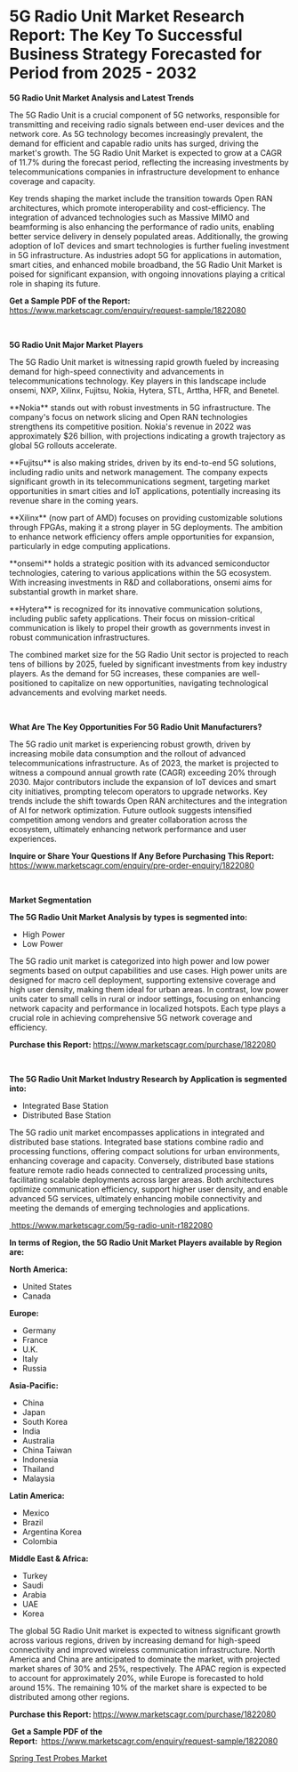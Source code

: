 <p><h1>5G Radio Unit Market Research Report: The Key To Successful Business Strategy Forecasted for Period from 2025 - 2032</h1></p><p><strong>5G Radio Unit Market Analysis and Latest Trends</strong></p>
<p><p>The 5G Radio Unit is a crucial component of 5G networks, responsible for transmitting and receiving radio signals between end-user devices and the network core. As 5G technology becomes increasingly prevalent, the demand for efficient and capable radio units has surged, driving the market's growth. The 5G Radio Unit Market is expected to grow at a CAGR of 11.7% during the forecast period, reflecting the increasing investments by telecommunications companies in infrastructure development to enhance coverage and capacity.</p><p>Key trends shaping the market include the transition towards Open RAN architectures, which promote interoperability and cost-efficiency. The integration of advanced technologies such as Massive MIMO and beamforming is also enhancing the performance of radio units, enabling better service delivery in densely populated areas. Additionally, the growing adoption of IoT devices and smart technologies is further fueling investment in 5G infrastructure. As industries adopt 5G for applications in automation, smart cities, and enhanced mobile broadband, the 5G Radio Unit Market is poised for significant expansion, with ongoing innovations playing a critical role in shaping its future.</p></p>
<p><strong>Get a Sample PDF of the Report:&nbsp;</strong> <a href="https://www.marketscagr.com/enquiry/request-sample/1822080?utm_campaign=1836&utm_medium=2&utm_source=Github&utm_content=ia&utm_term=10022025&utm_id=5g-radio-unit">https://www.marketscagr.com/enquiry/request-sample/1822080</a></p>
<p>&nbsp;</p>
<p><strong>5G Radio Unit Major Market Players</strong></p>
<p><p>The 5G Radio Unit market is witnessing rapid growth fueled by increasing demand for high-speed connectivity and advancements in telecommunications technology. Key players in this landscape include onsemi, NXP, Xilinx, Fujitsu, Nokia, Hytera, STL, Arttha, HFR, and Benetel.</p><p>**Nokia** stands out with robust investments in 5G infrastructure. The company's focus on network slicing and Open RAN technologies strengthens its competitive position. Nokia's revenue in 2022 was approximately $26 billion, with projections indicating a growth trajectory as global 5G rollouts accelerate.</p><p>**Fujitsu** is also making strides, driven by its end-to-end 5G solutions, including radio units and network management. The company expects significant growth in its telecommunications segment, targeting market opportunities in smart cities and IoT applications, potentially increasing its revenue share in the coming years.</p><p>**Xilinx** (now part of AMD) focuses on providing customizable solutions through FPGAs, making it a strong player in 5G deployments. The ambition to enhance network efficiency offers ample opportunities for expansion, particularly in edge computing applications.</p><p>**onsemi** holds a strategic position with its advanced semiconductor technologies, catering to various applications within the 5G ecosystem. With increasing investments in R&D and collaborations, onsemi aims for substantial growth in market share.</p><p>**Hytera** is recognized for its innovative communication solutions, including public safety applications. Their focus on mission-critical communication is likely to propel their growth as governments invest in robust communication infrastructures.</p><p>The combined market size for the 5G Radio Unit sector is projected to reach tens of billions by 2025, fueled by significant investments from key industry players. As the demand for 5G increases, these companies are well-positioned to capitalize on new opportunities, navigating technological advancements and evolving market needs.</p></p>
<p>&nbsp;</p>
<p><strong>What Are The Key Opportunities For 5G Radio Unit Manufacturers?</strong></p>
<p><p>The 5G radio unit market is experiencing robust growth, driven by increasing mobile data consumption and the rollout of advanced telecommunications infrastructure. As of 2023, the market is projected to witness a compound annual growth rate (CAGR) exceeding 20% through 2030. Major contributors include the expansion of IoT devices and smart city initiatives, prompting telecom operators to upgrade networks. Key trends include the shift towards Open RAN architectures and the integration of AI for network optimization. Future outlook suggests intensified competition among vendors and greater collaboration across the ecosystem, ultimately enhancing network performance and user experiences.</p></p>
<p><strong>Inquire or Share Your Questions If Any Before Purchasing This Report:</strong> <a href="https://www.marketscagr.com/enquiry/pre-order-enquiry/1822080?utm_campaign=1836&utm_medium=2&utm_source=Github&utm_content=ia&utm_term=10022025&utm_id=5g-radio-unit">https://www.marketscagr.com/enquiry/pre-order-enquiry/1822080</a></p>
<p>&nbsp;</p>
<p><strong>Market Segmentation</strong></p>
<p><strong>The 5G Radio Unit Market Analysis by types is segmented into:</strong></p>
<p><ul><li>High Power</li><li>Low Power</li></ul></p>
<p><p>The 5G radio unit market is categorized into high power and low power segments based on output capabilities and use cases. High power units are designed for macro cell deployment, supporting extensive coverage and high user density, making them ideal for urban areas. In contrast, low power units cater to small cells in rural or indoor settings, focusing on enhancing network capacity and performance in localized hotspots. Each type plays a crucial role in achieving comprehensive 5G network coverage and efficiency.</p></p>
<p><strong>Purchase this Report:&nbsp;</strong><a href="https://www.marketscagr.com/purchase/1822080?utm_campaign=1836&utm_medium=2&utm_source=Github&utm_content=ia&utm_term=10022025&utm_id=5g-radio-unit">https://www.marketscagr.com/purchase/1822080</a></p>
<p>&nbsp;</p>
<p><strong>The 5G Radio Unit Market Industry Research by Application is segmented into:</strong></p>
<p><ul><li>Integrated Base Station</li><li>Distributed Base Station</li></ul></p>
<p><p>The 5G radio unit market encompasses applications in integrated and distributed base stations. Integrated base stations combine radio and processing functions, offering compact solutions for urban environments, enhancing coverage and capacity. Conversely, distributed base stations feature remote radio heads connected to centralized processing units, facilitating scalable deployments across larger areas. Both architectures optimize communication efficiency, support higher user density, and enable advanced 5G services, ultimately enhancing mobile connectivity and meeting the demands of emerging technologies and applications.</p></p>
<p><a href="https://www.marketscagr.com/5g-radio-unit-r1822080?utm_campaign=1836&utm_medium=2&utm_source=Github&utm_content=ia&utm_term=10022025&utm_id=5g-radio-unit">&nbsp;https://www.marketscagr.com/5g-radio-unit-r1822080</a></p>
<p><strong>In terms of Region, the 5G Radio Unit Market Players available by Region are:</strong></p>
<p>
    <p> <strong> North America: </strong>
        <ul>
            <li>United States</li>
            <li>Canada</li>
        </ul>
        </p> 
    <p> <strong> Europe: </strong>
        <ul>
            <li>Germany</li>
            <li>France</li>
            <li>U.K.</li>
            <li>Italy</li>
            <li>Russia</li>
        </ul>
        </p> 
    <p> <strong> Asia-Pacific: </strong>
        <ul>
            <li>China</li>
            <li>Japan</li>
            <li>South Korea</li>
            <li>India</li>
            <li>Australia</li>
            <li>China Taiwan</li>
            <li>Indonesia</li>
            <li>Thailand</li>
            <li>Malaysia</li>
        </ul>
        </p> 
    <p> <strong> Latin America: </strong>
        <ul>
            <li>Mexico</li>
            <li>Brazil</li>
            <li>Argentina Korea</li>
            <li>Colombia</li>
        </ul>
        </p> 
    <p> <strong> Middle East & Africa: </strong>
        <ul>
            <li>Turkey</li>
            <li>Saudi</li>
            <li>Arabia</li>
            <li>UAE</li>
            <li>Korea</li>
        </ul>
    </p>
    </p>
<p><p>The global 5G Radio Unit market is expected to witness significant growth across various regions, driven by increasing demand for high-speed connectivity and improved wireless communication infrastructure. North America and China are anticipated to dominate the market, with projected market shares of 30% and 25%, respectively. The APAC region is expected to account for approximately 20%, while Europe is forecasted to hold around 15%. The remaining 10% of the market share is expected to be distributed among other regions.</p></p>
<p><strong>Purchase this Report: </strong><a href="https://www.marketscagr.com/purchase/1822080?utm_campaign=1836&utm_medium=2&utm_source=Github&utm_content=ia&utm_term=10022025&utm_id=5g-radio-unit">https://www.marketscagr.com/purchase/1822080</a></p>
<p>&nbsp;<strong>Get a Sample PDF of the Report:&nbsp;&nbsp;</strong><a href="https://www.marketscagr.com/enquiry/request-sample/1822080?utm_campaign=1836&utm_medium=2&utm_source=Github&utm_content=ia&utm_term=10022025&utm_id=5g-radio-unit">https://www.marketscagr.com/enquiry/request-sample/1822080</a></p>
<p><strong></strong></p>
<p><p><a href="https://github.com/guneycigdem35/Market-Research-Report-List-5/blob/main/spring-test-probes-market.md?utm_campaign=1836&utm_medium=2&utm_source=Github&utm_content=ia&utm_term=10022025&utm_id=5g-radio-unit">Spring Test Probes Market</a></p></p>